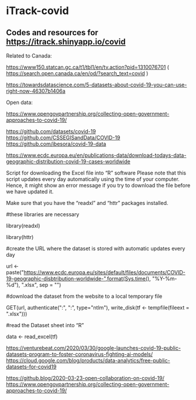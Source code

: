 # iTrack-covid


## Codes and resources for https://itrack.shinyapp.io/covid

Related to Canada:

https://www150.statcan.gc.ca/t1/tbl1/en/tv.action?pid=1310076701
( https://search.open.canada.ca/en/od/?search_text=covid )


https://towardsdatascience.com/5-datasets-about-covid-19-you-can-use-right-now-46307b1406a

Open data:

https://www.opengovpartnership.org/collecting-open-government-approaches-to-covid-19/

https://github.com/datasets/covid-19
https://github.com/CSSEGISandData/COVID-19
https://github.com/ibesora/covid-19-data

https://www.ecdc.europa.eu/en/publications-data/download-todays-data-geographic-distribution-covid-19-cases-worldwide

Script for downloading the Excel file into “R” software
Please note that this script updates every day automatically using the time of your computer. Hence, it might show an error message if you try to download the file before we have updated it.

Make sure that you have the “readxl” and “httr” packages installed.

#these libraries are necessary

library(readxl)

library(httr)

#create the URL where the dataset is stored with automatic updates every day

url <- paste("https://www.ecdc.europa.eu/sites/default/files/documents/COVID-19-geographic-disbtribution-worldwide-",format(Sys.time(), "%Y-%m-%d"), ".xlsx", sep = "")

#download the dataset from the website to a local temporary file

GET(url, authenticate(":", ":", type="ntlm"), write_disk(tf <- tempfile(fileext = ".xlsx")))

#read the Dataset sheet into “R”

data <- read_excel(tf)


https://venturebeat.com/2020/03/30/google-launches-covid-19-public-datasets-program-to-foster-coronavirus-fighting-ai-models/
https://cloud.google.com/blog/products/data-analytics/free-public-datasets-for-covid19


https://github.blog/2020-03-23-open-collaboration-on-covid-19/
https://www.opengovpartnership.org/collecting-open-government-approaches-to-covid-19/
